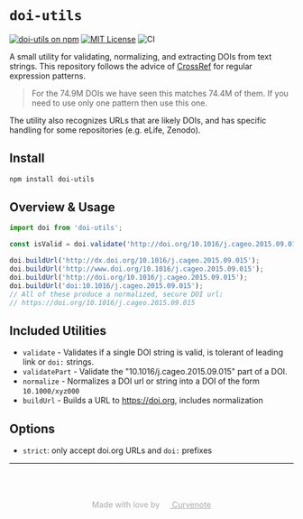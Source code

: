 # `doi-utils`

[![doi-utils on npm](https://img.shields.io/npm/v/doi-utils.svg)](https://www.npmjs.com/package/doi-utils)
[![MIT License](https://img.shields.io/badge/license-MIT-blue.svg)](https://github.com/curvenote/doi-utils/blob/master/LICENSE)
![CI](https://github.com/curvenote/doi-utils/actions/workflows/ci.yml/badge.svg)

A small utility for validating, normalizing, and extracting DOIs from text strings.
This repository follows the advice of [CrossRef](https://www.crossref.org/blog/dois-and-matching-regular-expressions/) for regular expression patterns.

> For the 74.9M DOIs we have seen this matches 74.4M of them. If you need to use only one pattern then use this one.

The utility also recognizes URLs that are likely DOIs, and has specific handling for some repositories (e.g. eLife, Zenodo).

## Install

```bash
npm install doi-utils
```

## Overview & Usage

```ts
import doi from 'doi-utils';

const isValid = doi.validate('http://doi.org/10.1016/j.cageo.2015.09.015');

doi.buildUrl('http://dx.doi.org/10.1016/j.cageo.2015.09.015');
doi.buildUrl('http://www.doi.org/10.1016/j.cageo.2015.09.015');
doi.buildUrl('http://doi.org/10.1016/j.cageo.2015.09.015');
doi.buildUrl('doi:10.1016/j.cageo.2015.09.015');
// All of these produce a normalized, secure DOI url:
// https://doi.org/10.1016/j.cageo.2015.09.015
```

## Included Utilities

- `validate` - Validates if a single DOI string is valid, is tolerant of leading link or `doi:` strings.
- `validatePart` - Validate the "10.1016/j.cageo.2015.09.015" part of a DOI.
- `normalize` - Normalizes a DOI url or string into a DOI of the form `10.1000/xyz000`
- `buildUrl` - Builds a URL to https://doi.org, includes normalization

## Options

- `strict`: only accept doi.org URLs and `doi:` prefixes

---

<p style="text-align: center; color: #aaa; padding-top: 50px">
  Made with love by
  <a href="https://curvenote.com" target="_blank" style="color: #aaa">
    <img src="https://curvenote.dev/images/icon.png" style="height: 1em" /> Curvenote
  </a>
</p>
